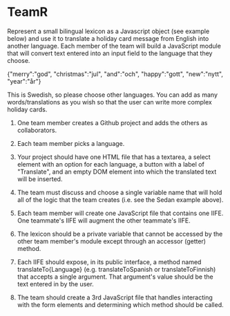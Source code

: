 # TeamR

Represent a small bilingual lexicon as a Javascript object (see example below) and use it to translate a holiday card message from English into another language. Each member of the team will build a JavaScript module that will convert text entered into an input field to the language that they choose.

{"merry":"god", "christmas":"jul", "and":"och", "happy":"gott", "new":"nytt", "year":"år"}

This is Swedish, so please choose other languages. You can add as many words/translations as you wish so that the user can write more complex holiday cards.

1. One team member creates a Github project and adds the others as collaborators.

2. Each team member picks a language.

3. Your project should have one HTML file that has a textarea, a select element with an option for each language, a button with a label of "Translate", and an empty DOM element into which the translated text will be inserted.

4. The team must discuss and choose a single variable name that will hold all of the logic that the team creates (i.e. see the Sedan example above).

5. Each team member will create one JavaScript file that contains one IIFE. One teammate's IIFE will augment the other teammate's IIFE.

6. The lexicon should be a private variable that cannot be accessed by the other team member's module except through an accessor (getter) method.

7. Each IIFE should expose, in its public interface, a method named translateTo{Language} (e.g. translateToSpanish or translateToFinnish) that accepts a single argument. That argument's value should be the text entered in by the user.

8. The team should create a 3rd JavaScript file that handles interacting with the form elements and determining which method should be called.